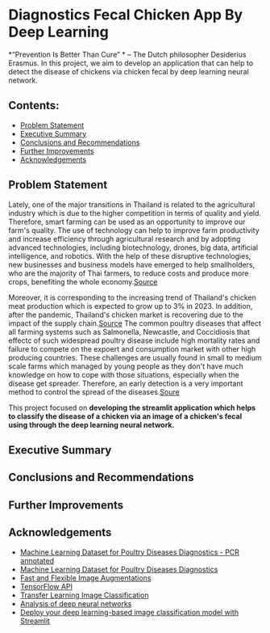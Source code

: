 # Diagnostics Fecal Chicken App By Deep Learning
*“Prevention Is Better Than Cure” *
– The Dutch philosopher Desiderius Erasmus. In this project, we aim to develop an application that can help to detect the disease of chickens via chicken fecal by deep learning neural network.

## Contents:
- [Problem Statement](#Problem-Statement)
- [Executive Summary](#Executive-Summary)
- [Conclusions and Recommendations](#Conclusions-and-Recommendations)
- [Further Improvements](#Further-Improvements) 
- [Acknowledgements](#Acknowledgements) 

## Problem Statement 
Lately, one of the major transitions in Thailand is related to the agricultural industry which is due to the higher competition in terms of quality and yield. Therefore, smart farming can be used as an opportunity to improve our farm's quality. The use of technology can help to improve farm productivity and increase efficiency through agricultural research and by adopting advanced technologies, including biotechnology, drones, big data, artificial intelligence, and robotics. With the help of these disruptive technologies, new businesses and business models have emerged to help smallholders, who are the majority of Thai farmers, to reduce costs and produce more crops, benefiting the whole economy.[Source](https://www.boi.go.th/upload/content/TIR7_Aw_Smart%20farming_5e5dc88fa8284.pdf) 

Moreover, it is corresponding to the increasing trend of Thailand's chicken meat production which is expected to grow up to 3% in 2023. In addition, after the pandemic, Thailand's chicken market is recovering due to the impact of the supply chain.[Source](https://apps.fas.usda.gov/newgainapi/api/Report/DownloadReportByFileName?fileName=Poultry%20and%20Products%20Annual_Bangkok_Thailand_09-01-2020) The common poultry diseases that affect all farming systems such as Salmonella, Newcastle, and Coccidiosis that effectc of such widespread poultry disease include high mortality rates and failure to compete on the expoert and consumption market with other high producing countries. These challenges are usually found in small to medium scale farms which managed by young people as they don't have much knowledge on how to cope with those situations, especially when the disease get spreader. Therefore, an early detection is a very important method to control the spread of the diseases.[Soure](https://www.frontiersin.org/articles/10.3389/frai.2022.733345/full)

This project focused on **developing the streamlit application which helps to classify the disease of a chicken via an image of a chicken's fecal using through the deep learning neural network.**

## Executive Summary
## Conclusions and Recommendations



## Further Improvements

## Acknowledgements
 - [Machine Learning Dataset for Poultry Diseases Diagnostics - PCR annotated](https://doi.org/10.5281/zenodo.5801834)
 - [Machine Learning Dataset for Poultry Diseases Diagnostics](https://doi.org/10.5281/zenodo.4628934)
 - [Fast and Flexible Image Augmentations](
https://www.mdpi.com/2078-2489/11/2/125)
 - [TensorFlow API](https://lengyi.medium.com/tensorflow-api-custom-object-detection-2-5cdabf8f5e35)
 - [Transfer Learning Image Classification](https://theaisummer.com/cnn-architectures/)
 - [Analysis of deep neural networks](https://culurciello.medium.com/analysis-of-deep-neural-networks-dcf398e71aae)
 - [Deploy your deep learning-based image classification model with Streamlit](https://analyticsindiamag.com/deploy-your-deep-learning-based-image-classification-model-with-streamlit/)

